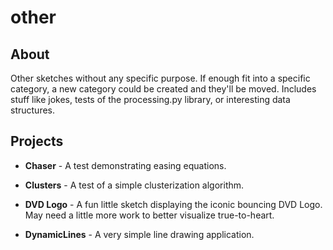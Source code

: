 # other

## About

Other sketches without any specific purpose. If enough fit into a specific category, a new category could be created and they'll be moved. Includes stuff like jokes, tests of the processing.py library, or interesting data structures.

## Projects

- **Chaser** - A test demonstrating easing equations.

- **Clusters** - A test of a simple clusterization algorithm.

- **DVD Logo** - A fun little sketch displaying the iconic bouncing DVD Logo. May need a little more work to better visualize true-to-heart.

- **DynamicLines** - A very simple line drawing application.